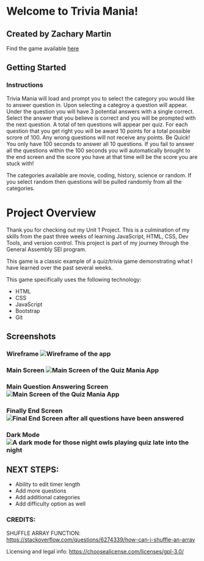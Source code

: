 # Welcome to Trivia Mania!
## Created by Zachary Martin
Find the game available [here](https://trivia-mania.netlify.app/)

## Getting Started
### Instructions
Trivia Mania will load and prompt you to select the category you would like to answer question in. Upon selecting a categroy a question will appear. Under the question you will have 3 potential answers with a single correct. Select the answer that you believe is correct and you will be prompted with the next question. A total of ten questions will appear per quiz. For each question that you get right you will be award 10 points for a total possible scrore of 100. Any wrong questions will not receive any points. Be Quick! You only have 100 seconds to answer all 10 questions. If you fail to answer all the questions within the 100 seconds you will automatically brought to the end screen and the score you have at that time will be the score you are stuck with!

The categories available are movie, coding, history, science or random. If you select random then questions will be pulled randomly from all the categories.

# Project Overview
Thank you for checking out my Unit 1 Project. This is a culmination of my skills from the past three weeks of learning JavaScript, HTML, CSS, Dev Tools, and version control. This project is part of my journey through the General Assembly SEI program.

This game is a classic example of a quiz/trivia game demonstrating what I have learned over the past several weeks.

This game specifically uses the following technology:
* HTML
* CSS
* JavaScript
* Bootstrap
* Git

## Screenshots
### Wireframe ![Wireframe of the app](https://i.imgur.com/leXiUIO.png)

### Main Screen ![Main Screen of the Quiz Mania App](https://i.imgur.com/LpsyGYf.png)
### Main Question Answering Screen ![Main Screen of the Quiz Mania App](https://i.imgur.com/NVJcj8X.png)
### Finally End Screen ![Final End Screen after all questions have been answered](https://i.imgur.com/DaGV7pr.png)
### Dark Mode ![A dark mode for those night owls playing quiz late into the night](https://i.imgur.com/DaGV7pr.png)

## NEXT STEPS:
* Ability to edit timer length
* Add more questions
* Add additional categories
* Add difficulty option as well

### CREDITS:
SHUFFLE ARRAY FUNCTION: https://stackoverflow.com/questions/6274339/how-can-i-shuffle-an-array

Licensing and legal info: https://choosealicense.com/licenses/gpl-3.0/
